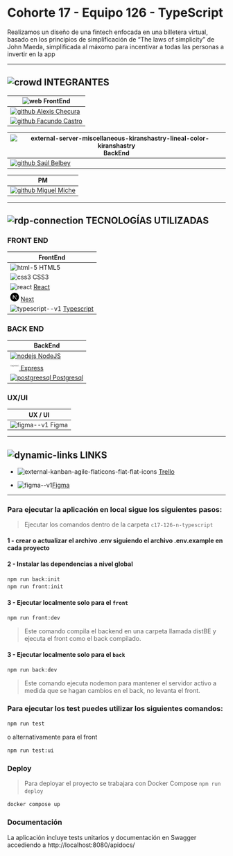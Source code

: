 # Cohorte 17 - Equipo 126 - TypeScript


Realizamos un diseño de una fintech enfocada en una billetera virtual, basado en los principios de simplificación de “The laws of simplicity” de John Maeda, simplificada al máxomo para incentivar a todas las personas a invertir en la app

---


## <img width="30" height="30" src="https://img.icons8.com/doodle/30/crowd.png" alt="crowd"/> INTEGRANTES


| <img width="30" height="30" src="https://img.icons8.com/dusk/30/web.png" alt="web"/> FrontEnd |
| -------------- |
| [<img width="20" height="20" src="https://img.icons8.com/ios-filled/20/github.png" alt="github"/> Alexis Checura](https://github.com/alexischecura) |
| [<img width="20" height="20" src="https://img.icons8.com/ios-filled/20/github.png" alt="github"/> Facundo Castro](https://github.com/schweigenderFlugel) |


| <img width="30" height="30" src="https://img.icons8.com/external-kiranshastry-lineal-color-kiranshastry/30/external-server-miscellaneous-kiranshastry-lineal-color-kiranshastry.png" alt="external-server-miscellaneous-kiranshastry-lineal-color-kiranshastry"/> BackEnd |
| ----------|
| [<img width="20" height="20" src="https://img.icons8.com/ios-filled/20/github.png" alt="github"/>  Saúl Belbey](https://github.com/sbelbey) |


| PM |
| -- |
| [<img width="20" height="20" src="https://img.icons8.com/ios-filled/20/github.png" alt="github"/> Miguel Miche](https://github.com/migmm) |

---

## <img width="40" height="40" src="https://img.icons8.com/ios-filled/40/rdp-connection.png" alt="rdp-connection"/>  TECNOLOGÍAS UTILIZADAS

### FRONT END

| FrontEnd |
| ------- |
| <img width="20" height="20" src="https://img.icons8.com/color/20/html-5--v1.png" alt="html-5"/> HTML5 |
| <img width="20" height="20" src="https://img.icons8.com/color/20/css3.png" alt="css3"/> CSS3 |
| <img width="20" height="20" src="https://img.icons8.com/office/20/react.png" alt="react"/> [React](https://react.dev/) |
|  <img width="20" height="20" src="https://raw.githubusercontent.com/devicons/devicon/6910f0503efdd315c8f9b858234310c06e04d9c0/icons/nextjs/nextjs-original.svg" alt="nextjs"/> [Next](https://react.dev/) |
| <img width="20" height="20" src="https://img.icons8.com/fluency/20/typescript--v1.png" alt="typescript--v1"/> [Typescript](https://www.typescriptlang.org/) |


### BACK END

| BackEnd |
| -------- |
| [<img width="20" height="20" src="https://img.icons8.com/color/20/nodejs.png" alt="nodejs"/> NodeJS](https://nodejs.org/en) |
| [ <img width="20" height="20" src="https://raw.githubusercontent.com/devicons/devicon/master/icons/express/express-original-wordmark.svg" alt="express"/> Express](https://expressjs.com/) |
| [<img width="20" height="20" src="https://img.icons8.com/color/20/postgreesql.png" alt="postgreesql"/> Postgresql](https://www.postgresql.org/) |


### UX/UI

| UX / UI |
| -------- |
| <img width="20" height="20" src="https://img.icons8.com/color/20/figma--v1.png" alt="figma--v1"/> Figma |


---

## <img width="40" height="40" src="https://img.icons8.com/color/48/dynamic-links.png" alt="dynamic-links"/> LINKS

- <img width="20" height="20" src="https://img.icons8.com/external-flaticons-flat-flat-icons/20/external-kanban-agile-flaticons-flat-flat-icons.png" alt="external-kanban-agile-flaticons-flat-flat-icons"/> [Trello](https://trello.com/b/gpLcQ0Tu/c17-126-n-typescript)

- <img width="20" height="20" src="https://img.icons8.com/color/20/figma--v1.png" alt="figma--v1"/>[Figma](https://www.figma.com/file/HOyFQvD8d68nAtCb49ehPr/c17-126-n-typescript---Banca-Digital?type=design&node-id=0-1&mode=design)

---


### Para ejecutar la aplicación en local sigue los siguientes pasos:

> Ejecutar los comandos dentro de la carpeta `c17-126-n-typescript`

#### 1 - crear o actualizar el archivo .env siguiendo el archivo .env.example en cada proyecto

#### 2 - Instalar las dependencias a nivel global

```bash
npm run back:init
npm run front:init
```

#### 3 - Ejecutar localmente solo para el `front`

```bash
npm run front:dev
```

> Este comando compila el backend en una carpeta llamada distBE y ejecuta el front como el back compilado.

#### 3 - Ejecutar localmente solo para el `back`

```bash
npm run back:dev
```

> Este comando ejecuta nodemon para mantener el servidor activo a medida que se hagan cambios en el back, no levanta el front.

### Para ejecutar los test puedes utilizar los siguientes comandos:

```bash
npm run test
```

o alternativamente para el front

```bash
npm run test:ui
```

### Deploy

> Para deployar el proyecto se trabajara con Docker Compose `npm run deploy`

```bash
docker compose up
```

### Documentación

La aplicación incluye tests unitarios y documentación en Swagger accediendo a http://localhost:8080/apidocs/